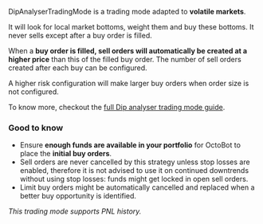 DipAnalyserTradingMode is a trading mode adapted to **volatile markets**.

It will look for local market bottoms, weight them and buy these bottoms. It never sells except after a buy order is
filled.

When a **buy order is filled, sell orders will automatically be created at a higher price**
than this of the filled buy order. The number of sell orders created after each buy can be configured.

A higher risk configuration will make larger buy orders when order size is not configured.

To know more, checkout the 
<a target="_blank" rel="noopener" href="https://www.octobot.cloud/en/guides/octobot-trading-modes/dip-analyser-trading-mode?utm_source=octobot&utm_medium=dk&utm_campaign=regular_open_source_content&utm_content=DipAnalyserTradingModeDocs">
full Dip analyser trading mode guide</a>.

### Good to know

- Ensure **enough funds are available in your portfolio** for OctoBot to place the **initial buy orders**.
- Sell orders are never cancelled by this strategy unless stop losses are enabled,  therefore it is not advised to use it on
continued downtrends without using stop losses: funds might get locked in open sell orders.
- Limit buy orders might be automatically cancelled and replaced when a better buy opportunity is identified.

_This trading mode supports PNL history._
